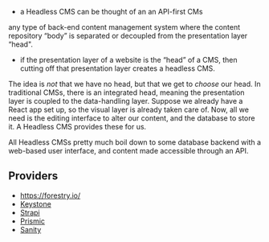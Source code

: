 
- a Headless CMS can be thought of an an API-first CMs

any type of back-end content management system where the content repository “body” is separated or decoupled from the presentation layer “head".
- if the presentation layer of a website is the “head” of a CMS, then cutting off that presentation layer creates a headless CMS.

The idea is *not* that we have no head, but that we get to *choose* our head. In traditional CMSs, there is an integrated head, meaning the presentation layer is coupled to the data-handling layer. Suppose we already have a React app set up, so the visual layer is already taken care of. Now, all we need is the editing interface to alter our content, and the database to store it. A Headless CMS provides these for us.

All Headless CMSs pretty much boil down to some database backend with a web-based user interface, and content made accessible through an API.

## Providers
- https://forestry.io/
- [Keystone](https://keystonejs.com/)
- [Strapi](https://strapi.io/)
- [Prismic](https://prismic.io/)
- [Sanity](https://www.sanity.io/)
